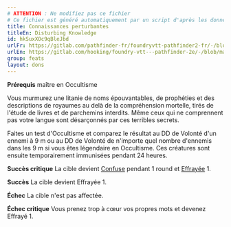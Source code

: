 ```yaml
---
# ATTENTION : Ne modifiez pas ce fichier
# Ce fichier est généré automatiquement par un script d'après les données du module Foundry VTT officiel et de sa traduction
title: Connaissances perturbantes
titleEn: Disturbing Knowledge
id: hkSuxXOc9qBleJbd
urlFr: https://gitlab.com/pathfinder-fr/foundryvtt-pathfinder2-fr/-/blob/master/data/feats/hkSuxXOc9qBleJbd.htm
urlEn: https://gitlab.com/hooking/foundry-vtt---pathfinder-2e/-/blob/master/packs/data/feats.db/disturbing-knowledge.json
group: feats
layout: dons
---
```

**Prérequis** maître en Occultisme

Vous murmurez une litanie de noms épouvantables, de prophéties et des descriptions de royaumes au delà de la compréhension mortelle, tirés de l'étude de livres et de parchemins interdits. Même ceux qui ne comprennent pas votre langue sont désarçonnés par ces terribles secrets.

Faites un test d'Occultisme et comparez le résultat au DD de Volonté d'un ennemi à 9 m ou au DD de Volonté de n'importe quel nombre d'ennemis dans les 9 m si vous êtes légendaire en Occultisme. Ces créatures sont ensuite temporairement immunisées pendant 24 heures.

**Succès critique** La cible devient [Confuse](../conditions/confus.md) pendant 1 round et [Effrayée](../conditions/effrayé.md) 1.

**Succès** La cible devient Effrayée 1.

**Échec** La cible n'est pas affectée.

**Échec critique** Vous prenez trop à cœur vos propres mots et devenez Effrayé 1.


